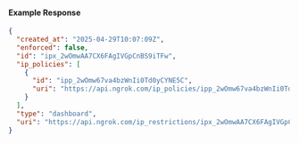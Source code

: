 <!-- Code generated for API Clients. DO NOT EDIT. -->

#### Example Response

```json
{
  "created_at": "2025-04-29T10:07:09Z",
  "enforced": false,
  "id": "ipx_2wOmwAA7CX6FAgIVGpCnBS9iTFw",
  "ip_policies": [
    {
      "id": "ipp_2wOmw67va4bzWnIi0Td0yCYNE5C",
      "uri": "https://api.ngrok.com/ip_policies/ipp_2wOmw67va4bzWnIi0Td0yCYNE5C"
    }
  ],
  "type": "dashboard",
  "uri": "https://api.ngrok.com/ip_restrictions/ipx_2wOmwAA7CX6FAgIVGpCnBS9iTFw"
}
```
